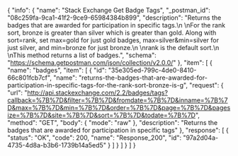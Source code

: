 {
  "info": {
    "name": "Stack Exchange Get Badge Tags",
    "_postman_id": "08c259fa-9ca1-41f2-9ce9-65984384b899",
    "description": "Returns the badges that are awarded for participation in specific tags.\n \nFor the rank sort, bronze is greater than silver which is greater than gold. Along with sort=rank, set max=gold for just gold badges, max=silver&min=silver for just silver, and min=bronze for just bronze.\n \nrank is the default sort.\n \nThis method returns a list of badges.",
    "schema": "https://schema.getpostman.com/json/collection/v2.0.0/"
  },
  "item": [
    {
      "name": "badges",
      "item": [
        {
          "id": "35e305ed-799c-4de0-8410-66c801fcb7cf",
          "name": "returns-the-badges-that-are-awarded-for-participation-in-specific-tags-for-the-rank-sort-bronze-is-g",
          "request": {
            "url": "http://api.stackexchange.com/2.2/badges/tags?callback=%7B%7D&filter=%7B%7D&fromdate=%7B%7D&inname=%7B%7D&max=%7B%7D&min=%7B%7D&order=%7B%7D&page=%7B%7D&pagesize=%7B%7D&site=%7B%7D&sort=%7B%7D&todate=%7B%7D",
            "method": "GET",
            "body": {
              "mode": "raw"
            },
            "description": "Returns the badges that are awarded for participation in specific tags"
          },
          "response": [
            {
              "status": "OK",
              "code": 200,
              "name": "Response_200",
              "id": "97a2d04a-4735-4d8a-b3b6-1739b14a5ed5"
            }
          ]
        }
      ]
    }
  ]
}